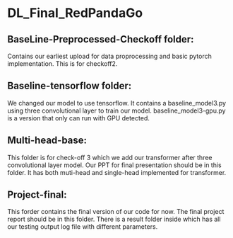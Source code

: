 # DL_Final_RedPandaGo

## BaseLine-Preprocessed-Checkoff folder: 
Contains our earliest upload for data proprocessing and basic pytorch implementation. This is for checkoff2.

## Baseline-tensorflow folder: 
We changed our model to use tensorflow. It contains a baseline_model3.py using three convolutional layer to train our model.
baseline_model3-gpu.py is a version that only can run with GPU detected. 

## Multi-head-base:
This folder is for check-off 3 which we add our transformer after three convolutional layer model. Our PPT for final presentation should be in this folder. It has both muti-head and single-head implemented for transformer.

## Project-final:
This forder contains the final version of our code for now. The final project report should be in this folder. There is a result folder inside which has all our testing output log file with different parameters.

